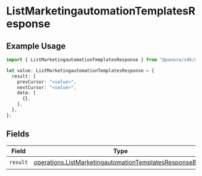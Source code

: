 # ListMarketingautomationTemplatesResponse

## Example Usage

```typescript
import { ListMarketingautomationTemplatesResponse } from "@panora/sdk/models/operations";

let value: ListMarketingautomationTemplatesResponse = {
  result: {
    prevCursor: "<value>",
    nextCursor: "<value>",
    data: [
      {},
    ],
  },
};
```

## Fields

| Field                                                                                                                              | Type                                                                                                                               | Required                                                                                                                           | Description                                                                                                                        |
| ---------------------------------------------------------------------------------------------------------------------------------- | ---------------------------------------------------------------------------------------------------------------------------------- | ---------------------------------------------------------------------------------------------------------------------------------- | ---------------------------------------------------------------------------------------------------------------------------------- |
| `result`                                                                                                                           | [operations.ListMarketingautomationTemplatesResponseBody](../../models/operations/listmarketingautomationtemplatesresponsebody.md) | :heavy_check_mark:                                                                                                                 | N/A                                                                                                                                |